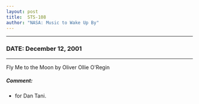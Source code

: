 ```yaml
---
layout: post
title:  STS-108
author: "NASA: Music to Wake Up By"
---
```


----
### DATE: December 12, 2001
----
Fly Me to the Moon by Oliver Ollie O'Regin

##### Comment:
* for Dan Tani.
